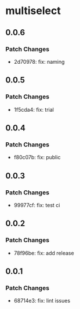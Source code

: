 # multiselect

## 0.0.6

### Patch Changes

- 2d70978: fix: naming

## 0.0.5

### Patch Changes

- 1f5cda4: fix: trial

## 0.0.4

### Patch Changes

- f80c07b: fix: public

## 0.0.3

### Patch Changes

- 99977cf: fix: test ci

## 0.0.2

### Patch Changes

- 78f96be: fix: add release

## 0.0.1

### Patch Changes

- 68714e3: fix: lint issues
